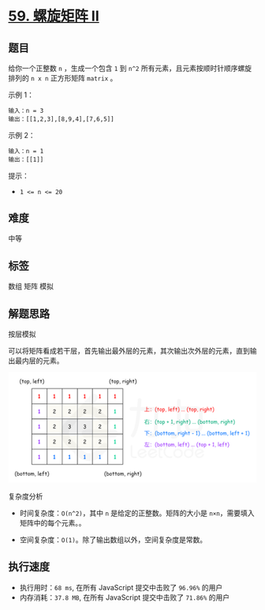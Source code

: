 # [59. 螺旋矩阵 II](https://leetcode-cn.com/problems/spiral-matrix-ii/)

## 题目

给你一个正整数 `n` ，生成一个包含 `1` 到 `n^2` 所有元素，且元素按顺时针顺序螺旋排列的 `n x n` 正方形矩阵 `matrix` 。

示例 1：

```txt
输入：n = 3
输出：[[1,2,3],[8,9,4],[7,6,5]]
```

示例 2：

```txt
输入：n = 1
输出：[[1]]
```

提示：

- `1 <= n <= 20`

## 难度

中等

## 标签

数组 矩阵 模拟

## 解题思路

按层模拟

可以将矩阵看成若干层，首先输出最外层的元素，其次输出次外层的元素，直到输出最内层的元素。

![按层遍历](./imgs/54_fig1.png)

复杂度分析

- 时间复杂度：`O(n^2)`，其中 `n` 是给定的正整数。矩阵的大小是 `n×n`，需要填入矩阵中的每个元素。。

- 空间复杂度：`O(1)`。除了输出数组以外，空间复杂度是常数。

## 执行速度

- 执行用时：`68 ms`, 在所有 JavaScript 提交中击败了 `96.96%` 的用户
- 内存消耗：`37.8 MB`, 在所有 JavaScript 提交中击败了 `71.86%` 的用户
